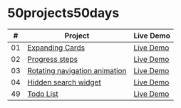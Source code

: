 ﻿# 50projects50days


|  #  | Project                                                                                          | Live Demo                                                                                         |
| :-: | ------------------------------------------------------------------------------------------------ | ------------------------------------------------------------------------------------------------- |
| 01  | [Expanding Cards](https://github.com/bayanghaben/50projects50days/tree/main/expanding-cards)     | [Live Demo](https://raw.githack.com/bayanghaben/50projects50days/main/expanding-cards/index.html) |
| 02  | [Progress steps](https://github.com/bayanghaben/50projects50days/tree/main/progress-steps)     | [Live Demo](https://raw.githack.com/bayanghaben/50projects50days/main/progress-steps/index.html) |
| 03  | [Rotating navigation animation](https://github.com/bayanghaben/50projects50days/tree/main/Rotating-navigation-animation) | [Live Demo](https://raw.githack.com/bayanghaben/50projects50days/main/Rotating-navigation-animation/index.html) |
| 04 | [Hidden search widget](https://github.com/bayanghaben/50projects50days/tree/main/Hidden%20search%20widget) | [Live Demo](https://raw.githack.com/bayanghaben/50projects50days/main/Hidden%20search%20widget/index.html) |
| 49  | [Todo List](https://github.com/bayanghaben/50projects50days/tree/main/todo-list)                 | [Live Demo](https://bayanghaben.github.io/todolist-day49/)                                        |

